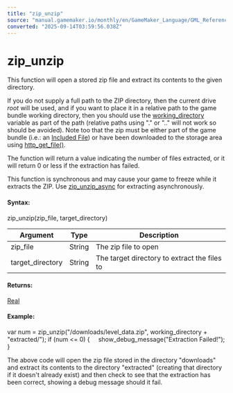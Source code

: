 ```yaml
---
title: "zip_unzip"
source: "manual.gamemaker.io/monthly/en/GameMaker_Language/GML_Reference/File_Handling/Encoding_And_Hashing/zip_unzip.htm"
converted: "2025-09-14T03:59:56.038Z"
---
```


# zip\_unzip

This function will open a stored zip file and extract its contents to the given directory.

If you do not supply a full path to the ZIP directory, then the current drive _root_ will be used, and if you want to place it in a relative path to the game bundle working directory, then you should use the [working\_directory](../File_Directories/working_directory.md) variable as part of the path (relative paths using "." or ".." will not work so should be avoided). Note too that the zip must be either part of the game bundle (i.e.: an [Included File](../../../../Settings/Included_Files.md)) or have been downloaded to the storage area using [http\_get\_file()](../../Asynchronous_Functions/HTTP/http_get_file.md).

The function will return a value indicating the number of files extracted, or it will return 0 or less if the extraction has failed.

This function is synchronous and may cause your game to freeze while it extracts the ZIP. Use [zip\_unzip\_async](zip_unzip_async.md) for extracting asynchronously.

#### Syntax:

zip\_unzip(zip\_file, target\_directory)

| Argument | Type | Description |
| --- | --- | --- |
| zip_file | String | The zip file to open |
| target_directory | String | The target directory to extract the files to |

#### Returns:

[Real](../../../GML_Overview/Data_Types.md)

#### Example:

var num = zip\_unzip("/downloads/level\_data.zip", working\_directory + "extracted/");
if (num <= 0)
{
    show\_debug\_message("Extraction Failed!");
}

The above code will open the zip file stored in the directory "downloads" and extract its contents to the directory "extracted" (creating that directory if it doesn't already exist) and then check to see that the extraction has been correct, showing a debug message should it fail.